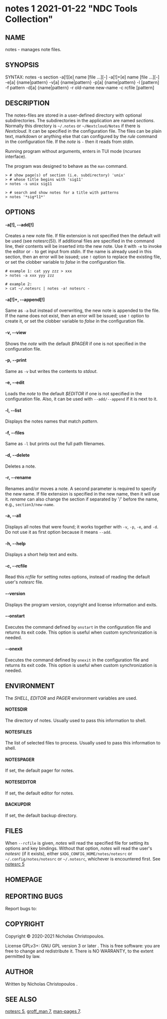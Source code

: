 # notes 1 2021-01-22 "NDC Tools Collection"

## NAME
notes - manages note files.

## SYNOPSIS
SYNTAX:
	notes
	-s section
	-a[!][e] name [file ...][-]
	-a[!]+[e] name [file ...][-]
	-e[a] {name|pattern}
	-v[a] {name|pattern}
	-p[a] {name|pattern}
	-l [pattern]
	-f pattern
	-d[a] {name|pattern}
	-r old-name new-name
	-c rcfile
	[pattern]

## DESCRIPTION
The notes-files are stored in a user-defined directory with optional subdirectories.
The subdirectories in the application are named *sections*.
Normally this directory is `~/.notes` or `~/Nextcloud/Notes` if there is _Nextcloud_.
It can be specified in the configuration file.
The files can be plain text, markdown or anything else that can configured
by the _rule_ command in the configuration file.
If the _note_ is `-` then it reads from *stdin*.

Running program without arguments, enters in TUI mode (*ncurses* interface).

The program was designed to behave as the `man` command.

```
> # show page(s) of section (i.e. subdirectory) 'unix'
> # whose title begins with 'sig11'
> notes -s unix sig11

> # search and show notes for a title with patterns
> notes '*sig*l1*'
```

## OPTIONS

#### -a[!], --add[!]
Creates a new note file. If file extension is not specified then the default will be used (see notesrc(5)).
If additional files are specified in the command line, their contents will be inserted into the new note.
Use it with `-e` to invoke the editor or `-` to get input from *stdin*.
If the name is already used in this section, then an error will be issued;
use `!` option to replace the existing file,
or set the clobber variable to _false_ in the configuration file.

```
# example 1: cat yyy zzz > xxx
> notes -a xxx yyy zzz

# example 2:
> cat ~/.notesrc | notes -a! notesrc -
```

#### -a[!]+, --append[!]
Same as `-a` but instead of overwriting, the new note is appended to the file.
If the name does not exist, then an error will be issued;
use `!` option to create it,
or set the clobber variable to _false_ in the configuration file.

#### -v, --view
Shows the _note_ with the default *$PAGER* if one is not specified in the configuration file.

#### -p, --print
Same as `-v` but writes the contents to *stdout*.

#### -e, --edit
Loads the _note_ to the default *$EDITOR* if one is not specified in the configuration file.
Also, it can be used with `--add/--append` if it is next to it.

#### -l, --list
Displays the notes names that match _pattern_.

#### -f, --files
Same as `-l` but prints out the full path filenames.

#### -d, --delete
Deletes a note.

#### -r, --rename
Renames and/or moves a note. A second parameter is required to specify the new
name. If file extension is specified in the new name, then it will use it.
_rename_ can also change the section if separated by '/' before the name,
e.g., `section3/new-name`.

#### -a, --all
Displays all notes that were found; it works together with `-v`, `-p`, `-e`, and `-d`.
Do not use it as first option because it means `--add`.

#### -h, --help
Displays a short help text and exits.

#### -c, --rcfile
Read this _rcfile_ for setting notes options, instead of reading
the default user's _notesrc_ file.

#### --version
Displays the program version, copyright and license information and exits.

#### --onstart
Executes the command defined by `onstart` in the configuration file
and returns its exit code.
This option is useful when custom synchronization is needed.

#### --onexit
Executes the command defined by `onexit` in the configuration file
and returns its exit code.
This option is useful when custom synchronization is needed.

## ENVIRONMENT
The *SHELL*, *EDITOR* and *PAGER* environment variables are used.

#### NOTESDIR
The directory of notes.
Usually used to pass this information to shell.

#### NOTESFILES
The list of selected files to process.
Usually used to pass this information to shell.

#### NOTESPAGER
If set, the default pager for notes.

#### NOTESEDITOR
If set, the default editor for notes.

#### BACKUPDIR
If set, the default backup directory.

## FILES
When `--rcfile` is given,
*notes* will read the specified file for setting its options and key bindings.
Without that option,
*notes* will read the user's _notesrc_ (if it exists), 
either `$XDG_CONFIG_HOME/notes/notesrc` or `~/.config/notes/notesrc`
or `~/.notesrc`, whichever is encountered first.
See [notesrc 5](man)

## HOMEPAGE
[](https://github.com/nereusx/notes)

## REPORTING BUGS
Report bugs to: [](https://github.com/nereusx/notes/issues)

## COPYRIGHT
Copyright © 2020-2021 Nicholas Christopoulos.

License GPLv3+: GNU GPL version 3 or later [](https://gnu.org/licenses/gpl.html).
This is free software: you are free to change and redistribute it.
There is NO WARRANTY, to the extent permitted by law.

## AUTHOR
Written by Nicholas Christopoulos [](nereus@freemail.gr).

## SEE ALSO
[notesrc 5](man),
[groff_man 7](man), [man-pages 7](man).

